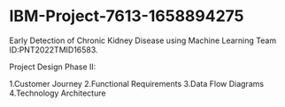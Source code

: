 # IBM-Project-7613-1658894275
Early Detection of Chronic Kidney Disease using Machine Learning
Team ID:PNT2022TMID16583.

Project Design Phase II:

1.Customer Journey
2.Functional Requirements
3.Data Flow Diagrams
4.Technology Architecture